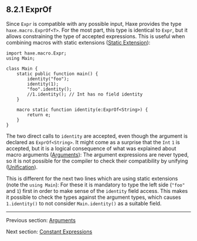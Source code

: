 ## 8.2.1 ExprOf

Since `Expr` is compatible with any possible input, Haxe provides the type `haxe.macro.ExprOf<T>`. For the most part, this type is identical to `Expr`, but it allows constraining the type of accepted expressions. This is useful when combining macros with static extensions ([Static Extension](https://github.com/Simn/HaxeManual/tree/master/md/manual/7.2-Static_Extension.md)):

```
import haxe.macro.Expr;
using Main;

class Main {
	static public function main() {
		identity("foo");
		identity(1);
		"foo".identity();
		//1.identity(); // Int has no field identity
	}
	
	macro static function identity(e:ExprOf<String>) {
		return e;
	}
}
```

The two direct calls to `identity` are accepted, even though the argument is declared as `ExprOf<String>`. It might come as a surprise that the `Int` `1` is accepted, but it is a logical consequence of what was explained about macro arguments ([Arguments](https://github.com/Simn/HaxeManual/tree/master/md/manual/8.2-Arguments.md)): The argument expressions are never typed, so it is not possible for the compiler to check their compatibility by unifying ([Unification](https://github.com/Simn/HaxeManual/tree/master/md/manual/3.3-Unification.md)).

This is different for the next two lines which are using static extensions (note the `using Main`): For these it is mandatory to type the left side (`"foo"` and `1`) first in order to make sense of the `identity` field access. This makes it possible to check the types against the argument types, which causes `1.identity()` to not consider `Main.identity()` as a suitable field.

---

Previous section: [Arguments](https://github.com/Simn/HaxeManual/tree/master/md/manual/8.2-Arguments.md)

Next section: [Constant Expressions](https://github.com/Simn/HaxeManual/tree/master/md/manual/8.2.2-Constant_Expressions.md)